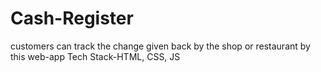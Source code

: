 # Cash-Register
customers can track the change given back by the shop or restaurant by this  web-app
Tech Stack-HTML, CSS, JS
